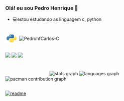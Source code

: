 ### Olá! eu sou Pedro Henrique 👋
- 💻estou estudando as linguagem c, python
<div style="display: inline_block"><br>
  <img align="center" alt="PedrohfCarlos-Python" height="30" width="40" src="https://raw.githubusercontent.com/devicons/devicon/master/icons/python/python-original.svg"> 
    <img align="center" alt="PedrohfCarlos-C" height="30" width="40"src="https://cdn.jsdelivr.net/gh/devicons/devicon/icons/c/c-original.svg">    
</div>

##
 
<div> 
 
  <a href="https://www.instagram.com/pedro.h.f.carlos/" target="_blank"><img src="https://img.shields.io/badge/-Instagram-%23E4405F?style=for-the-badge&logo=instagram&logoColor=white" target="_blank"></a>
  <a href = "mailto:pedrohenriquefilgueiracarlos2@gmail.com"><img src="https://img.shields.io/badge/-Gmail-%23333?style=for-the-badge&logo=gmail&logoColor=white" target="_blank"></a>
  <a href="https://www.linkedin.com/in/pedro-henrique-filgueira-carlos-b07ab7262/" target="_blank"><img src="https://img.shields.io/badge/-LinkedIn-%230077B5?style=for-the-badge&logo=linkedin&logoColor=white" target="_blank"></a> 
</div>

#
<div>

<div align="center">
  <img src="https://github-readme-stats.vercel.app/api?username=PedrohfCarlos&hide_title=false&hide_rank=false&show_icons=true&include_all_commits=true&count_private=true&disable_animations=false&theme=dracula&locale=en&hide_border=false&order=1" height="150" alt="stats graph"  />
  <img src="https://github-readme-stats.vercel.app/api/top-langs?username=PedrohfCarlos&locale=en&hide_title=false&layout=compact&card_width=320&langs_count=5&theme=dracula&hide_border=false&order=2" height="150" alt="languages graph"  />
</div>
<picture>
  <source media="(prefers-color-scheme: dark)" srcset="https://raw.githubusercontent.com/PedrohfCarlos/PedrohfCarlos/output/pacman-contribution-graph-dark.svg">
  <source media="(prefers-color-scheme: light)" srcset="https://raw.githubusercontent.com/PedrohfCarlos/PedrohfCarlos/output/pacman-contribution-graph.svg">
  <img alt="pacman contribution graph" src="https://raw.githubusercontent.com/PedrohfCarlos/PedrohfCarlos/output/pacman-contribution-graph.svg">
</picture>
</div>
</div>

##
 
<div> 

[![readme](https://github-readme-stats.vercel.app/api/pin/?username=PedrohfCarlos&repo=PedrohfCarlos&theme=react)](https://github.com/PedrohfCarlos/PedrohfCarlos)
